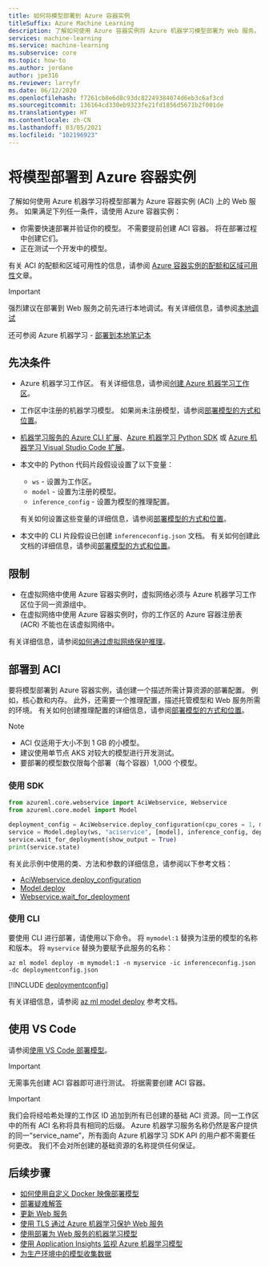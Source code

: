 ```yaml
---
title: 如何将模型部署到 Azure 容器实例
titleSuffix: Azure Machine Learning
description: 了解如何使用 Azure 容器实例将 Azure 机器学习模型部署为 Web 服务。
services: machine-learning
ms.service: machine-learning
ms.subservice: core
ms.topic: how-to
ms.author: jordane
author: jpe316
ms.reviewer: larryfr
ms.date: 06/12/2020
ms.openlocfilehash: f7261cb8e6d8c93dc82249384074d6eb3c6af3cd
ms.sourcegitcommit: 136164cd330eb9323fe21fd1856d5671b2f001de
ms.translationtype: HT
ms.contentlocale: zh-CN
ms.lasthandoff: 03/05/2021
ms.locfileid: "102196923"
---
```

# <a name="deploy-a-model-to-azure-container-instances"></a>将模型部署到 Azure 容器实例


了解如何使用 Azure 机器学习将模型部署为 Azure 容器实例 (ACI) 上的 Web 服务。 如果满足下列任一条件，请使用 Azure 容器实例：

- 你需要快速部署并验证你的模型。 不需要提前创建 ACI 容器。 将在部署过程中创建它们。
- 正在测试一个开发中的模型。 

有关 ACI 的配额和区域可用性的信息，请参阅 [Azure 容器实例的配额和区域可用性](/container-instances/container-instances-quotas)文章。

> [!IMPORTANT]
> 强烈建议在部署到 Web 服务之前先进行本地调试。有关详细信息，请参阅[本地调试](/machine-learning/how-to-troubleshoot-deployment#debug-locally)
>
> 还可参阅 Azure 机器学习 - [部署到本地笔记本](https://github.com/Azure/MachineLearningNotebooks/tree/master/how-to-use-azureml/deployment/deploy-to-local)

## <a name="prerequisites"></a>先决条件

- Azure 机器学习工作区。 有关详细信息，请参阅[创建 Azure 机器学习工作区](how-to-manage-workspace.md)。

- 工作区中注册的机器学习模型。 如果尚未注册模型，请参阅[部署模型的方式和位置](how-to-deploy-and-where.md)。

- [机器学习服务的 Azure CLI 扩展](reference-azure-machine-learning-cli.md)、[Azure 机器学习 Python SDK](https://docs.microsoft.com/python/api/overview/azure/ml/intro?preserve-view=true&view=azure-ml-py) 或 [Azure 机器学习 Visual Studio Code 扩展](tutorial-setup-vscode-extension.md)。

- 本文中的 Python 代码片段假设设置了以下变量：

    * `ws` - 设置为工作区。
    * `model` - 设置为注册的模型。
    * `inference_config` - 设置为模型的推理配置。

    有关如何设置这些变量的详细信息，请参阅[部署模型的方式和位置](how-to-deploy-and-where.md)。

- 本文中的 CLI 片段假设已创建 `inferenceconfig.json` 文档。 有关如何创建此文档的详细信息，请参阅[部署模型的方式和位置](how-to-deploy-and-where.md)。

## <a name="limitations"></a>限制

* 在虚拟网络中使用 Azure 容器实例时，虚拟网络必须与 Azure 机器学习工作区位于同一资源组中。
* 在虚拟网络中使用 Azure 容器实例时，你的工作区的 Azure 容器注册表 (ACR) 不能也在该虚拟网络中。

有关详细信息，请参阅[如何通过虚拟网络保护推理](how-to-secure-inferencing-vnet.md#enable-azure-container-instances-aci)。

## <a name="deploy-to-aci"></a>部署到 ACI

要将模型部署到 Azure 容器实例，请创建一个描述所需计算资源的部署配置。 例如，核心数和内存。 此外，还需要一个推理配置，描述托管模型和 Web 服务所需的环境。 有关如何创建推理配置的详细信息，请参阅[部署模型的方式和位置](how-to-deploy-and-where.md)。

> [!NOTE]
> * ACI 仅适用于大小不到 1 GB 的小模型。 
> * 建议使用单节点 AKS 对较大的模型进行开发测试。
> * 要部署的模型数仅限每个部署（每个容器）1,000 个模型。 

### <a name="using-the-sdk"></a>使用 SDK

```python
from azureml.core.webservice import AciWebservice, Webservice
from azureml.core.model import Model

deployment_config = AciWebservice.deploy_configuration(cpu_cores = 1, memory_gb = 1)
service = Model.deploy(ws, "aciservice", [model], inference_config, deployment_config)
service.wait_for_deployment(show_output = True)
print(service.state)
```

有关此示例中使用的类、方法和参数的详细信息，请参阅以下参考文档：

* [AciWebservice.deploy_configuration](https://docs.microsoft.com/python/api/azureml-core/azureml.core.webservice.aciwebservice?preserve-view=true&view=azure-ml-py#&preserve-view=truedeploy-configuration-cpu-cores-none--memory-gb-none--tags-none--properties-none--description-none--location-none--auth-enabled-none--ssl-enabled-none--enable-app-insights-none--ssl-cert-pem-file-none--ssl-key-pem-file-none--ssl-cname-none--dns-name-label-none--primary-key-none--secondary-key-none--collect-model-data-none--cmk-vault-base-url-none--cmk-key-name-none--cmk-key-version-none-)
* [Model.deploy](https://docs.microsoft.com/python/api/azureml-core/azureml.core.model.model?preserve-view=true&view=azure-ml-py#&preserve-view=truedeploy-workspace--name--models--inference-config-none--deployment-config-none--deployment-target-none--overwrite-false-)
* [Webservice.wait_for_deployment](https://docs.microsoft.com/python/api/azureml-core/azureml.core.webservice%28class%29?preserve-view=true&view=azure-ml-py#&preserve-view=truewait-for-deployment-show-output-false-)

### <a name="using-the-cli"></a>使用 CLI

要使用 CLI 进行部署，请使用以下命令。 将 `mymodel:1` 替换为注册的模型的名称和版本。 将 `myservice` 替换为要赋予此服务的名称：

```azurecli
az ml model deploy -m mymodel:1 -n myservice -ic inferenceconfig.json -dc deploymentconfig.json
```

[!INCLUDE [deploymentconfig](../../includes/machine-learning-service-aci-deploy-config.md)]

有关详细信息，请参阅 [az ml model deploy](/cli/ext/azure-cli-ml/ml/model?preserve-view=true&view=azure-cli-latest#ext-azure-cli-ml-az-ml-model-deploy) 参考文档。 

## <a name="using-vs-code"></a>使用 VS Code

请参阅[使用 VS Code 部署模型](tutorial-train-deploy-image-classification-model-vscode.md#deploy-the-model)。

> [!IMPORTANT]
> 无需事先创建 ACI 容器即可进行测试。 将据需要创建 ACI 容器。

> [!IMPORTANT]
> 我们会将经哈希处理的工作区 ID 追加到所有已创建的基础 ACI 资源。同一工作区中的所有 ACI 名称将具有相同的后缀。 Azure 机器学习服务名称仍然是客户提供的同一“service_name”，所有面向 Azure 机器学习 SDK API 的用户都不需要任何更改。 我们不会对所创建的基础资源的名称提供任何保证。

## <a name="next-steps"></a>后续步骤

* [如何使用自定义 Docker 映像部署模型](how-to-deploy-custom-docker-image.md)
* [部署疑难解答](how-to-troubleshoot-deployment.md)
* [更新 Web 服务](how-to-deploy-update-web-service.md)
* [使用 TLS 通过 Azure 机器学习保护 Web 服务](how-to-secure-web-service.md)
* [使用部署为 Web 服务的机器学习模型](how-to-consume-web-service.md)
* [使用 Application Insights 监视 Azure 机器学习模型](how-to-enable-app-insights.md)
* [为生产环境中的模型收集数据](how-to-enable-data-collection.md)
